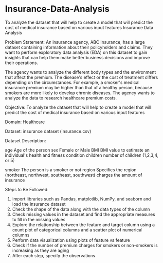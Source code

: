 # Insurance-Data-Analysis
To analyze the dataset that will help to create a model that will predict the cost of medical insurance based on various input features
Insurance Data Analysis

Problem Statement: 
An insurance agency, ABC Insurance, has a large dataset containing information about their policyholders and claims. They want to perform exploratory data analysis (EDA) on this dataset to gain insights that can help them make better business decisions and improve their operations. 

The agency wants to analyze the different body types and the environment that affect the premium. The disease's effect or the cost of treatment differs depending on the circumstances. For example, a smoker's medical insurance premium may be higher than that of a healthy person, because smokers are more likely to develop chronic diseases. The agency wants to analyze the data to research healthcare premium costs.

Objective: To analyze the dataset that will help to create a model that will predict the cost of medical insurance based on various input features

Domain: Healthcare

Dataset: insurance dataset (insurance.csv)

Dataset Description:

age	Age of the person
sex	Female or Male
BMI	BMI value to estimate an individual's health and fitness condition
children	number of children (1,2,3,4, or 5)

smoker	The person is a smoker or not
region	Specifies the region (northeast, northwest, southeast, southwest)
charges	the amount of insurance


Steps to Be Followed:
1.	Import libraries such as Pandas, matplotlib, NumPy, and seaborn and load the insurance dataset
2.	Check the shape of the data along with the data types of the column
3.	Check missing values in the dataset and find the appropriate measures to fill in the missing values
4.	Explore the relationship between the feature and target column using a count plot of categorical columns and a scatter plot of numerical columns
5.	Perform data visualization using plots of feature vs feature
6.	Check if the number of premium charges for smokers or non-smokers is increasing as they are aging
7.	After each step, specify the observations
